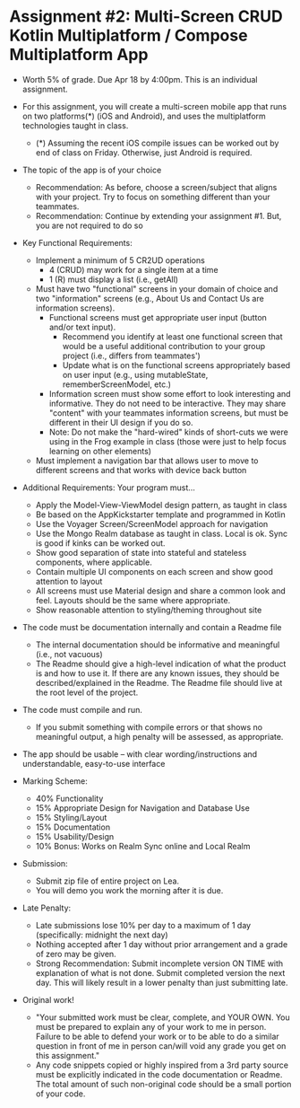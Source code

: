 # Assignment #2: Multi-Screen CRUD Kotlin Multiplatform / Compose Multiplatform App

* Worth 5% of grade\.  Due Apr 18 by 4:00pm\.  This is an individual assignment\.
* For this assignment\, you will create a multi\-screen mobile app that runs on two platforms\(\*\) \(iOS and Android\)\, and uses the multiplatform technologies taught in class\.
  * \(\*\) Assuming the recent iOS compile issues can be worked out by end of class on Friday\.  Otherwise\, just Android is required\.
* The topic of the app is of your choice
  * Recommendation: As before\, choose a screen/subject that aligns with your project\.  Try to focus on something different than your teammates\.
  * Recommendation: Continue by extending your assignment \#1\.  But\, you are not required to do so
* Key Functional Requirements:
  * Implement a minimum of 5 CR2UD operations
    * 4 \(CRUD\) may work for a single item at a time
    * 1 \(R\) must display a list \(i\.e\.\, getAll\)
  * Must have two "functional" screens in your domain of choice and two "information" screens \(e\.g\.\, About Us and Contact Us are information screens\)\.
    * Functional screens must get appropriate user input \(button and/or text input\)\.
      * Recommend you identify at least one functional screen that would be a useful additional contribution to your group project \(i\.e\.\, differs from teammates'\)
      * Update what is on the functional screens appropriately based on user input \(e\.g\.\, using mutableState\, rememberScreenModel\, etc\.\)
    * Information screen must show some effort to look interesting and informative\.  They do not need to be interactive\.  They may share "content" with your teammates information screens\, but must be different in their UI design if you do so\.
    * Note: Do not make the "hard\-wired" kinds of short\-cuts we were using in the Frog example in class \(those were just to help focus learning on other elements\)
  * Must implement a navigation bar that allows user to move to different screens and that works with device back button
* Additional Requirements:  Your program must…
  * Apply the Model\-View\-ViewModel design pattern\, as taught in class
  * Be based on the AppKickstarter template and programmed in Kotlin
  * Use the Voyager Screen/ScreenModel approach for navigation
  * Use the Mongo Realm database as taught in class\.  Local is ok\.  Sync is good if kinks can be worked out\.
  * Show good separation of state into stateful and stateless components\, where applicable\.
  * Contain multiple UI components on each screen and show good attention to layout
  * All screens must use Material design and share a common look and feel\.  Layouts should be the same where appropriate\.
  * Show reasonable attention to styling/theming throughout site

* The code must be documentation internally and contain a Readme file
  * The internal documentation should be informative and meaningful \(i\.e\.\, not vacuous\)
  * The Readme should give a high\-level indication of what the product is and how to use it\.  If there are any known issues\, they should be described/explained in the Readme\.  The Readme file should live at the root level of the project\.
* The code must compile and run\.
  * If you submit something with compile errors or that shows no meaningful output\, a high penalty will be assessed\, as appropriate\.
* The app should be usable – with clear wording/instructions and understandable\, easy\-to\-use interface
* Marking Scheme:
  * 40% Functionality
  * 15% Appropriate Design for Navigation and Database Use
  * 15% Styling/Layout
  * 15% Documentation
  * 15% Usability/Design
  * 10% Bonus: Works on Realm Sync online and Local Realm
* Submission:
  * Submit zip file of entire project on Lea\.
  * You will demo you work the morning after it is due\.
* Late Penalty:
  * Late submissions lose 10% per day to a maximum of 1 day \(specifically: midnight the next day\)
  * Nothing accepted after 1 day without prior arrangement and a grade of zero may be given\.
  * Strong Recommendation: Submit incomplete version ON TIME with explanation of what is not done\.  Submit completed version the next day\.  This will likely result in a lower penalty than just submitting late\.
* Original work\!
  * "Your submitted work must be clear\, complete\, and YOUR OWN\.  You must be prepared to explain any of your work to me in person\.  Failure to be able to defend your work or to be able to do a similar question in front of me in person can/will void any grade you get on this assignment\."
  * Any code snippets copied or highly inspired from a 3rd party source must be explicitly indicated in the code documentation or Readme\.  The total amount of such non\-original code should be a small portion of your code\.

